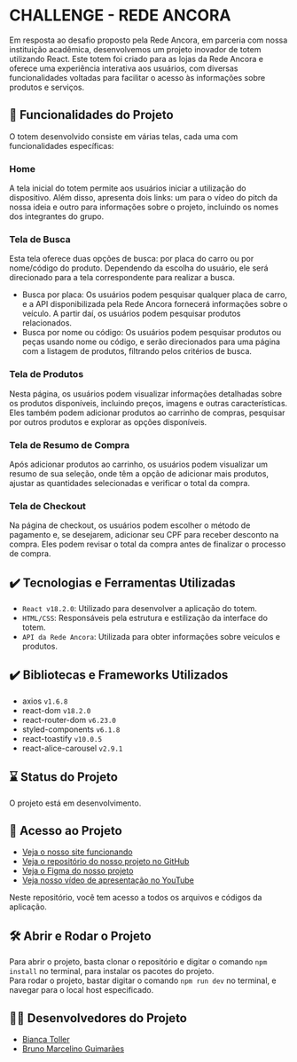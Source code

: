 # CHALLENGE - REDE ANCORA

Em resposta ao desafio proposto pela Rede Ancora, em parceria com nossa instituição acadêmica, desenvolvemos um projeto inovador de totem utilizando React. Este totem foi criado para as lojas da Rede Ancora e oferece uma experiência interativa aos usuários, com diversas funcionalidades voltadas para facilitar o acesso às informações sobre produtos e serviços.

## 🔨 Funcionalidades do Projeto

O totem desenvolvido consiste em várias telas, cada uma com funcionalidades específicas:

### Home

A tela inicial do totem permite aos usuários iniciar a utilização do dispositivo. Além disso, apresenta dois links: um para o vídeo do pitch da nossa ideia e outro para informações sobre o projeto, incluindo os nomes dos integrantes do grupo.

### Tela de Busca

Esta tela oferece duas opções de busca: por placa do carro ou por nome/código do produto. Dependendo da escolha do usuário, ele será direcionado para a tela correspondente para realizar a busca.

- Busca por placa: Os usuários podem pesquisar qualquer placa de carro, e a API disponibilizada pela Rede Ancora fornecerá informações sobre o veículo. A partir daí, os usuários podem pesquisar produtos relacionados.
- Busca por nome ou código: Os usuários podem pesquisar produtos ou peças usando nome ou código, e serão direcionados para uma página com a listagem de produtos, filtrando pelos critérios de busca.

### Tela de Produtos

Nesta página, os usuários podem visualizar informações detalhadas sobre os produtos disponíveis, incluindo preços, imagens e outras características. Eles também podem adicionar produtos ao carrinho de compras, pesquisar por outros produtos e explorar as opções disponíveis.

### Tela de Resumo de Compra

Após adicionar produtos ao carrinho, os usuários podem visualizar um resumo de sua seleção, onde têm a opção de adicionar mais produtos, ajustar as quantidades selecionadas e verificar o total da compra.

### Tela de Checkout

Na página de checkout, os usuários podem escolher o método de pagamento e, se desejarem, adicionar seu CPF para receber desconto na compra. Eles podem revisar o total da compra antes de finalizar o processo de compra.

## ✔️ Tecnologias e Ferramentas Utilizadas

- `React v18.2.0`: Utilizado para desenvolver a aplicação do totem.
- `HTML/CSS`: Responsáveis pela estrutura e estilização da interface do totem.
- `API da Rede Ancora`: Utilizada para obter informações sobre veículos e produtos.

## ✔️ Bibliotecas e Frameworks Utilizados

- axios `v1.6.8`
- react-dom `v18.2.0`
- react-router-dom `v6.23.0`
- styled-components `v6.1.8`
- react-toastify `v10.0.5`
- react-alice-carousel `v2.9.1`

## ⌛ Status do Projeto

O projeto está em desenvolvimento.

## 📁 Acesso ao Projeto

- [Veja o nosso site funcionando](#)
- [Veja o repositório do nosso projeto no GitHub](https://github.com/bitoller/challenge-rede-ancora-react)
- [Veja o Figma do nosso projeto](https://www.figma.com/file/2yI8xaVutkugIciWQLabzG/Untitled?type=design&node-id=0%3A1&mode=design&t=l31HxmxWsfYQZTxn-1)
- [Veja nosso vídeo de apresentação no YouTube](https://youtu.be/L3Ne_vstIF8?si=tIW6EG8xmIJj3OSw)

Neste repositório, você tem acesso a todos os arquivos e códigos da aplicação.<br/>

## 🛠️ Abrir e Rodar o Projeto

Para abrir o projeto, basta clonar o repositório e digitar o comando `npm install` no terminal, para instalar os pacotes do projeto.<br/>
Para rodar o projeto, bastar digitar o comando `npm run dev` no terminal, e navegar para o local host especificado.

## 👩‍💻 Desenvolvedores do Projeto

- <a href="https://www.linkedin.com/in/bianca-toller" target="_blank">Bianca Toller</a>
- <a href="https://www.linkedin.com/in/bruno-marc" target="_blank">Bruno Marcelino Guimarães</a>
